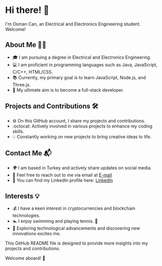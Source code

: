 # Hi there! :dolphin:
I'm Osman Can, an Electrical and Electronics Engineering student. Welcome!

## About Me :man_technologist:
- :mortar_board: I am pursuing a degree in Electrical and Electronics Engineering.
- :computer: I am proficient in programming languages such as Java, JavaScript, C/C++, HTML/CSS.
- :books: Currently, my primary goal is to learn JavaScript, Node.js, and Three.js.
- :rocket: My ultimate aim is to become a full-stack developer.

## Projects and Contributions :hammer_and_wrench:
- :gear: On this GitHub account, I share my projects and contributions.
- :octocat: Actively involved in various projects to enhance my coding skills.
- :bulb: Constantly working on new projects to bring creative ideas to life.

## Contact Me :mailbox_with_mail:
- :earth_africa: I am based in Turkey and actively share updates on social media.
- :email: Feel free to reach out to me via email at [E-mail](mailto:osmancangonen@hotmail.com)
- :briefcase: You can find my LinkedIn profile here: [LinkedIn](https://www.linkedin.com/in/osman-can-g%C3%B6nen-300339185/)

## Interests :bulb:
- :moneybag: I have a keen interest in cryptocurrencies and blockchain technologies.
- :swimmer: I enjoy swimming and playing tennis. :tennis: 
- :telescope: Exploring technological advancements and discovering new innovations excites me.

This GitHub README file is designed to provide more insights into my projects and contributions.

Welcome aboard! :rocket:


